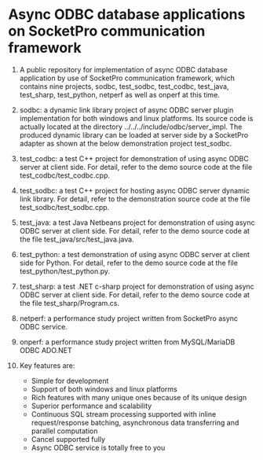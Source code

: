 # Async ODBC database applications on SocketPro communication framework

1. A public repository for implementation of async ODBC database application by use of SocketPro communication framework, which contains nine projects, sodbc, test_sodbc, test_codbc, test_java, test_sharp, test_python, netperf as well as onperf at this time.

2. sodbc: a dynamic link library project of async ODBC server plugin implementation for both windows and linux platforms. Its source code is actually located at the directory ../../../include/odbc/server_impl. The produced dynamic library can be loaded at server side by a SocketPro adapter as shown at the below demonstration project test_sodbc.

3. test_codbc: a test C++ project for demonstration of using async ODBC server at client side. For detail, refer to the demo source code at the file test_codbc/test_codbc.cpp.

4. test_sodbc: a test C++ project for hosting async ODBC server dynamic link library. For detail, refer to the demonstration source code at the file test_sodbc/test_sodbc.cpp.

5. test_java: a test Java Netbeans project for demonstration of using async ODBC server at client side. For detail, refer to the demo source code at the file test_java/src/test_java.java.

6. test_python: a test demonstration of using async ODBC server at client side for Python. For detail, refer to the demo source code at the file test_python/test_python.py.

7. test_sharp: a test .NET c-sharp project for demonstration of using async ODBC server at client side. For detail, refer to the demo source code at the file test_sharp/Program.cs.

8. netperf: a performance study project written from SocketPro async ODBC service.

9. onperf: a performance study project written from MySQL/MariaDB ODBC ADO.NET

10. Key features are:
    - Simple for development
    - Support of both windows and linux platforms
    - Rich features with many unique ones because of its unique design
    - Superior performance and scalability
    - Continuous SQL stream processing supported with inline request/response batching, asynchronous data transferring and parallel computation
    - Cancel supported fully
    - Async ODBC service is totally free to you
